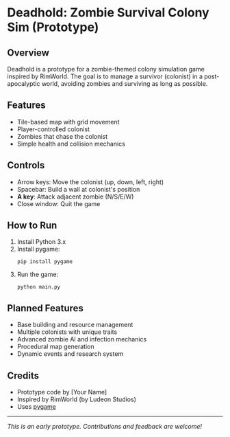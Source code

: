 # Deadhold: Zombie Survival Colony Sim (Prototype)

## Overview
Deadhold is a prototype for a zombie-themed colony simulation game inspired by RimWorld. The goal is to manage a survivor (colonist) in a post-apocalyptic world, avoiding zombies and surviving as long as possible.

## Features
- Tile-based map with grid movement
- Player-controlled colonist
- Zombies that chase the colonist
- Simple health and collision mechanics

## Controls
- Arrow keys: Move the colonist (up, down, left, right)
- Spacebar: Build a wall at colonist's position
- **A key**: Attack adjacent zombie (N/S/E/W)
- Close window: Quit the game

## How to Run
1. Install Python 3.x
2. Install pygame:
   ```
   pip install pygame
   ```
3. Run the game:
   ```
   python main.py
   ```

## Planned Features
- Base building and resource management
- Multiple colonists with unique traits
- Advanced zombie AI and infection mechanics
- Procedural map generation
- Dynamic events and research system

## Credits
- Prototype code by [Your Name]
- Inspired by RimWorld (by Ludeon Studios)
- Uses [pygame](https://www.pygame.org/)

---
*This is an early prototype. Contributions and feedback are welcome!*
